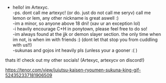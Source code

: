 - hello! im Artexyc.                     
-ps. dont call me artexyc! (or do. just do not call me seryv) call me lemon or lem, any other nickname is great aswell :)                         
-im a minor, so anyone above 18 dni! (xav ur an exception lol)                                  
-i heavily encourage C+H in ponytown, please feel free to do so!                       
-im always found at the jjk or demon slayer section. the only time when im not, is when im with friends :) (dont let that stop you from cuddling with us!!)                          
-sukunas and gojos int heavily pls (unless your a gooner :( )                               

thats it! check out my other socials! (Artexyc, artexycv on discord!)                             

https://tenor.com/view/jujutsu-kaisen-ryoumen-sukuna-king-gif-524352337181906509
